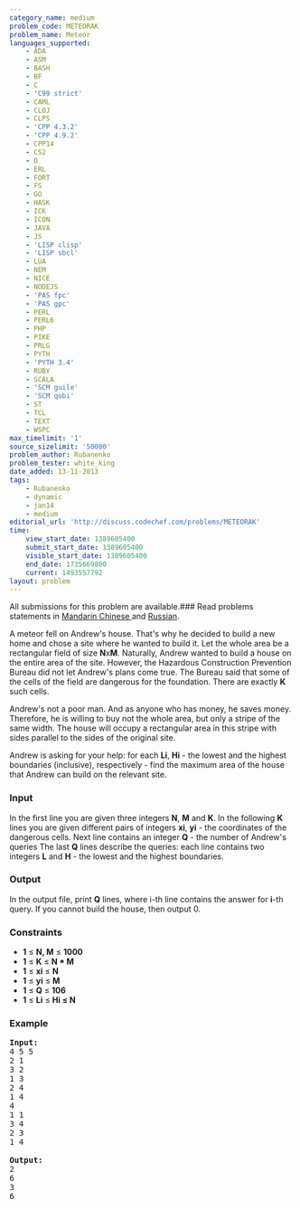 ```yaml
---
category_name: medium
problem_code: METEORAK
problem_name: Meteor
languages_supported:
    - ADA
    - ASM
    - BASH
    - BF
    - C
    - 'C99 strict'
    - CAML
    - CLOJ
    - CLPS
    - 'CPP 4.3.2'
    - 'CPP 4.9.2'
    - CPP14
    - CS2
    - D
    - ERL
    - FORT
    - FS
    - GO
    - HASK
    - ICK
    - ICON
    - JAVA
    - JS
    - 'LISP clisp'
    - 'LISP sbcl'
    - LUA
    - NEM
    - NICE
    - NODEJS
    - 'PAS fpc'
    - 'PAS gpc'
    - PERL
    - PERL6
    - PHP
    - PIKE
    - PRLG
    - PYTH
    - 'PYTH 3.4'
    - RUBY
    - SCALA
    - 'SCM guile'
    - 'SCM qobi'
    - ST
    - TCL
    - TEXT
    - WSPC
max_timelimit: '1'
source_sizelimit: '50000'
problem_author: Rubanenko
problem_tester: white_king
date_added: 13-11-2013
tags:
    - Rubanenko
    - dynamic
    - jan14
    - medium
editorial_url: 'http://discuss.codechef.com/problems/METEORAK'
time:
    view_start_date: 1389605400
    submit_start_date: 1389605400
    visible_start_date: 1389605400
    end_date: 1735669800
    current: 1493557792
layout: problem
---
```

All submissions for this problem are available.###  Read problems statements in [Mandarin Chinese ](http://www.codechef.com/download/translated/JAN14/mandarin/METEORAK.pdf) and [Russian](http://www.codechef.com/download/translated/JAN14/russian/METEORAK.pdf).

A meteor fell on Andrew's house. That's why he decided to build a new home and chose a site where he wanted to build it. Let the whole area be a rectangular field of size **N**x**M**. Naturally, Andrew wanted to build a house on the entire area of the site. However, the Hazardous Construction Prevention Bureau did not let Andrew's plans come true. The Bureau said that some of the cells of the field are dangerous for the foundation. There are exactly **K** such cells.

Andrew's not a poor man. And as anyone who has money, he saves money. Therefore, he is willing to buy not the whole area, but only a stripe of the same width. The house will occupy a rectangular area in this stripe with sides parallel to the sides of the original site.

Andrew is asking for your help: for each **Li**, **Hi** - the lowest and the highest boundaries (inclusive), respectively - find the maximum area of ​​the house that Andrew can build on the relevant site.

### Input

In the first line you are given three integers **N**, **M** and **K**.
In the following **K** lines you are given different pairs of integers **xi**, **yi** - the coordinates of the dangerous cells.
Next line contains an integer **Q** - the number of Andrew's queries
The last **Q** lines describe the queries: each line contains two integers **L** and **H** - the lowest and the highest boundaries.

### Output

In the output file, print **Q** lines, where i-th line contains the answer for **i**-th query. If you cannot build the house, then output 0.

### Constraints

- **1** ≤ **N, M** ≤ **1000**
- **1** ≤ **K** ≤ **N \* M**
- **1** ≤ **xi** ≤ **N**
- **1** ≤ **yi** ≤ **M**
- **1** ≤ **Q** ≤ **106**
- **1** ≤ **Li** ≤ **Hi ≤ **N****

### Example

<pre><b>Input:</b>
4 5 5
2 1
3 2
1 3
2 4
1 4
4
1 1
3 4
2 3
1 4

<b>Output:</b>
2
6
3
6
</pre>